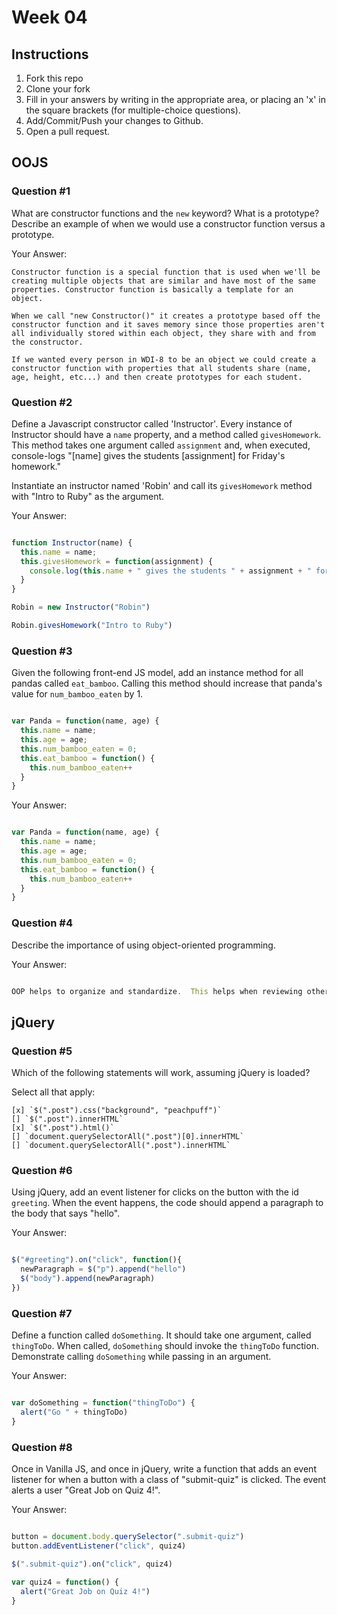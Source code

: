 # Week 04

## Instructions

1. Fork this repo
2. Clone your fork
3. Fill in your answers by writing in the appropriate area, or placing an 'x' in
the square brackets (for multiple-choice questions).
4. Add/Commit/Push your changes to Github.
5. Open a pull request.

## OOJS

### Question #1

What are constructor functions and the `new` keyword? What is a prototype? Describe an example of when we would use a constructor function versus a prototype.

Your Answer:
```
Constructor function is a special function that is used when we'll be creating multiple objects that are similar and have most of the same properties. Constructor function is basically a template for an object.

When we call "new Constructor()" it creates a prototype based off the constructor function and it saves memory since those properties aren't all individually stored within each object, they share with and from the constructor.

If we wanted every person in WDI-8 to be an object we could create a constructor function with properties that all students share (name, age, height, etc...) and then create prototypes for each student.

```

### Question #2

Define a Javascript constructor called 'Instructor'. Every instance of Instructor should have a `name` property, and a method called `givesHomework`. This method takes one argument called `assignment` and, when executed, console-logs "[name] gives the students [assignment] for Friday's homework."

Instantiate an instructor named 'Robin' and call its `givesHomework` method with "Intro to Ruby" as the argument.

Your Answer:

```js

function Instructor(name) {
  this.name = name;
  this.givesHomework = function(assignment) {
    console.log(this.name + " gives the students " + assignment + " for Fridays homework.")
  }
}

Robin = new Instructor("Robin")

Robin.givesHomework("Intro to Ruby")

```
### Question #3

Given the following front-end JS model, add an instance method for all pandas called `eat_bamboo`. Calling this method should increase that panda's value for `num_bamboo_eaten` by 1.

```js

var Panda = function(name, age) {
  this.name = name;
  this.age = age;
  this.num_bamboo_eaten = 0;
  this.eat_bamboo = function() {
    this.num_bamboo_eaten++
  }
}
```
Your Answer:
```js

var Panda = function(name, age) {
  this.name = name;
  this.age = age;
  this.num_bamboo_eaten = 0;
  this.eat_bamboo = function() {
    this.num_bamboo_eaten++
  }
}
```

### Question #4

Describe the importance of using object-oriented programming.

Your Answer:
```js

OOP helps to organize and standardize.  This helps when reviewing other peoples code and being able to more quickly figure out what they are doing.  Combining the functions with the data makes it easier to understand.

```

## jQuery

### Question #5

Which of the following statements will work, assuming jQuery is loaded?

Select all that apply:
```
[x] `$(".post").css("background", "peachpuff")`
[] `$(".post").innerHTML`
[x] `$(".post").html()`
[] `document.querySelectorAll(".post")[0].innerHTML`
[] `document.querySelectorAll(".post").innerHTML`
```

### Question #6

Using jQuery, add an event listener for clicks on the button with the id
`greeting`. When the event happens, the code should append a paragraph to the
body that says "hello".

Your Answer:
```js

$("#greeting").on("click", function(){
  newParagraph = $("p").append("hello")
  $("body").append(newParagraph)
})

```

### Question #7

Define a function called `doSomething`. It should take one argument, called
`thingToDo`. When called, `doSomething` should invoke the `thingToDo` function. Demonstrate calling `doSomething` while passing in an argument.

Your Answer:
```js

var doSomething = function("thingToDo") {
  alert("Go " + thingToDo)
}

```

### Question #8

Once in Vanilla JS, and once in jQuery, write a function that adds an event listener for when a button with a class of "submit-quiz" is clicked. The event alerts a user "Great Job on Quiz 4!".

Your Answer:
```js

button = document.body.querySelector(".submit-quiz")
button.addEventListener("click", quiz4)

$(".submit-quiz").on("click", quiz4)

var quiz4 = function() {
  alert("Great Job on Quiz 4!")
}
```
